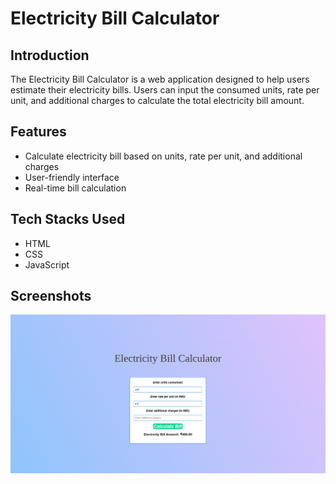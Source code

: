 # Electricity Bill Calculator

## Introduction

The Electricity Bill Calculator is a web application designed to help users estimate their electricity bills. Users can input the consumed units, rate per unit, and additional charges to calculate the total electricity bill amount.

## Features

- Calculate electricity bill based on units, rate per unit, and additional charges
- User-friendly interface
- Real-time bill calculation

## Tech Stacks Used

- HTML
- CSS
- JavaScript

## Screenshots

![Electricity Bill Calculator](./Image/Electricity-Cost-Cal.png)